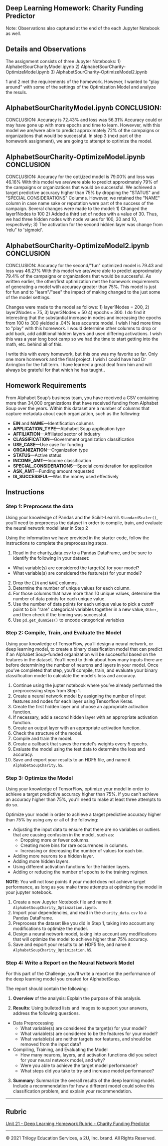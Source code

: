 ## Deep Learning Homework: Charity Funding Predictor
Note:  Observations also captured at the end of the each Jupyter Notebook as well.

## Details and Observations
The assignment consists of three Jupyter Notebooks: 1) AlphabetSourCharityModel.ipynb  2) AlphabetSourCharity-OptimizeModel.ipynb 3) AlphabetSourCharity-OptimizeModel2.ipynb

1 and 2 met the requirements of the homework.  However, I wanted to "play around" with some of the settings of the Optimization Model and analyze the resuls.

## AlphabetSourCharityModel.ipynb CONCLUSION: 
CONCLUSION: Accuracy is 72.43% and loss was 56.31%  Accuracy could or may have gone up with more epochs and time to learn.  Howevver, with this model we are/were able to predict approximately 72% of the campaigns or organizations that would be successful.  In step 3 (next part of the homework assignment), we are going to attempt to optimize the model.

## AlphabetSourCharity-OptimizeModel.ipynb CONCLUSION
CONCLUSION: Accuracy for the opti,ized model is 79.00% and loss was 46.16%  With this model we are/were able to predict approximately 79% of the campaigns or organizations that would be successful. We achieved a target predictive accuracy higher than 75% by dropping the "STATUS" and "SPECIAL CONSIDERATIONS" Columns.  However, we retained the "NAME" column in case name sake or reputation were part of the success of the campaign.  Several changes were made to the model: 1) Changed the layer1Nodes to 100  2) Added a third set of nodes with a value of 30.  Thus, we had three hidden nodes with node values for 100, 30 and 10, respectively; 3) The activation for the second hidden layer was change from 'relu" to 'sigmoid'.

## AlphabetSourCharity-OptimizeModel2.ipynb CONCLUSION
CONCLUSION: Accuracy for the second/"fun" optimized model is 79.43 and loss was 46.27%  With this model we are/were able to predict approximately 79.4% of the campaigns or organizations that would be successful. As written earlier, the other/first optimization met the homework requirements of generating a model wtih accuracy greater than 75%.  This model is just for fun and to "learn"/"see" the impact of making changed to the just some of the model settings.  

Changes were made to the model as follows: 1) layer1Nodes = 200,  2) layer2Nodes = 75,  3) layer3Nodes = 50  4) epochs = 300.
I do find it interesting that the substantial increase in nodes and increasing the epochs from 100 to 300 yielded a .04% less  accurate model.  I wish I had more time to "play" with this homework.  I would determine other columns to drop or add back, add additional hidden layers and used differing activations.  I wish this was a year long boot camp so we had the time to start getting into the math, etc. behind all of this. 

I write this with every homework, but this one was my favorite so far.  Only one more homework and the final project.  I wish I could have had Dr Arrington for the full term.  I have learned a great deal from him and will always be grateful for that which he has taught..

## Homework Requirements
From Alphabet Soup’s business team, you have received a CSV containing more than 34,000 organizations that have received funding from Alphabet Soup over the years. Within this dataset are a number of columns that capture metadata about each organization, such as the following:

* **EIN** and **NAME**—Identification columns
* **APPLICATION_TYPE**—Alphabet Soup application type
* **AFFILIATION**—Affiliated sector of industry
* **CLASSIFICATION**—Government organization classification
* **USE_CASE**—Use case for funding
* **ORGANIZATION**—Organization type
* **STATUS**—Active status
* **INCOME_AMT**—Income classification
* **SPECIAL_CONSIDERATIONS**—Special consideration for application
* **ASK_AMT**—Funding amount requested
* **IS_SUCCESSFUL**—Was the money used effectively

## Instructions

### Step 1: Preprocess the data

Using your knowledge of Pandas and the Scikit-Learn’s `StandardScaler()`, you’ll need to preprocess the dataset in order to compile, train, and evaluate the neural network model later in Step 2

Using the information we have provided in the starter code, follow the instructions to complete the preprocessing steps.

1. Read in the charity_data.csv to a Pandas DataFrame, and be sure to identify the following in your dataset:
  * What variable(s) are considered the target(s) for your model?
  * What variable(s) are considered the feature(s) for your model?
2. Drop the `EIN` and `NAME` columns.
3. Determine the number of unique values for each column.
4. For those columns that have more than 10 unique values, determine the number of data points for each unique value.
6. Use the number of data points for each unique value to pick a cutoff point to bin "rare" categorical variables together in a new value, `Other`, and then check if the binning was successful.
7. Use `pd.get_dummies()` to encode categorical variables

### Step 2: Compile, Train, and Evaluate the Model

Using your knowledge of TensorFlow, you’ll design a neural network, or deep learning model, to create a binary classification model that can predict if an Alphabet Soup–funded organization will be successful based on the features in the dataset. You’ll need to think about how many inputs there are before determining the number of neurons and layers in your model. Once you’ve completed that step, you’ll compile, train, and evaluate your binary classification model to calculate the model’s loss and accuracy.

1. Continue using the jupter notebook where you’ve already performed the preprocessing steps from Step 1.
2. Create a neural network model by assigning the number of input features and nodes for each layer using Tensorflow Keras.
3. Create the first hidden layer and choose an appropriate activation function.
4. If necessary, add a second hidden layer with an appropriate activation function.
5. Create an output layer with an appropriate activation function.
6. Check the structure of the model.
7. Compile and train the model.
8. Create a callback that saves the model's weights every 5 epochs.
9. Evaluate the model using the test data to determine the loss and accuracy.
10. Save and export your results to an HDF5 file, and name it `AlphabetSoupCharity.h5`.

### Step 3: Optimize the Model

Using your knowledge of TensorFlow, optimize your model in order to achieve a target predictive accuracy higher than 75%. If you can't achieve an accuracy higher than 75%, you'll need to make at least three attempts to do so.

Optimize your model in order to achieve a target predictive accuracy higher than 75% by using any or all of the following:

* Adjusting the input data to ensure that there are no variables or outliers that are causing confusion in the model, such as:
  * Dropping more or fewer columns.
  * Creating more bins for rare occurrences in columns.
  * Increasing or decreasing the number of values for each bin.
* Adding more neurons to a hidden layer.
* Adding more hidden layers.
* Using different activation functions for the hidden layers.
* Adding or reducing the number of epochs to the training regimen.

**NOTE**: You will not lose points if your model does not achieve target performance, as long as you make three attempts at optimizing the model in your jupyter notebook.

1. Create a new Jupyter Notebook file and name it `AlphabetSoupCharity_Optimzation.ipynb`.
2. Import your dependencies, and read in the `charity_data.csv` to a Pandas DataFrame.
3. Preprocess the dataset like you did in Step 1, taking into account any modifications to optimize the model.
4. Design a neural network model, taking into account any modifications that will optimize the model to achieve higher than 75% accuracy.
5. Save and export your results to an HDF5 file, and name it `AlphabetSoupCharity_Optimization.h5`.

### Step 4: Write a Report on the Neural Network Model

For this part of the Challenge, you’ll write a report on the performance of the deep learning model you created for AlphabetSoup.

The report should contain the following:

1. **Overview** of the analysis: Explain the purpose of this analysis.

2. **Results**: Using bulleted lists and images to support your answers, address the following questions.

  * Data Preprocessing
    * What variable(s) are considered the target(s) for your model?
    * What variable(s) are considered to be the features for your model?
    * What variable(s) are neither targets nor features, and should be removed from the input data?
  * Compiling, Training, and Evaluating the Model
    * How many neurons, layers, and activation functions did you select for your neural network model, and why?
    * Were you able to achieve the target model performance?
    * What steps did you take to try and increase model performance?

3. **Summary**: Summarize the overall results of the deep learning model. Include a recommendation for how a different model could solve this classification problem, and explain your recommendation.

- - -

## Rubric

[Unit 21 - Deep Learning Homework Rubric - Charity Funding Predictor](https://docs.google.com/document/d/1SLOROX0lqZwa1ms-iRbHMQr1QSsMT2k0boO9YpFBnHA/edit?usp=sharing)

___
© 2021  Trilogy Education Services, a 2U, Inc. brand. All Rights Reserved.	
